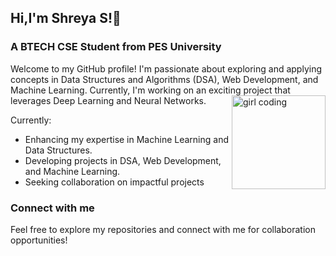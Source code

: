 ## Hi,I'm Shreya S!👋
### A BTECH CSE Student from PES University  ###

Welcome to my GitHub profile! I'm passionate about exploring and applying concepts in Data Structures and Algorithms (DSA), Web Development, and Machine Learning. Currently, I'm working on an exciting project that leverages Deep Learning and Neural Networks.
<img src="https://i.pinimg.com/originals/0c/b0/ae/0cb0aec97240b7d9746073cd3ba6c26f.gif"  alt="girl coding"  align="right" height="150" >
</img>

Currently:
* Enhancing my expertise in Machine Learning and Data Structures.
* Developing projects in DSA, Web Development, and Machine Learning.
* Seeking collaboration on impactful projects

### Connect with me ###



Feel free to explore my repositories and connect with me for collaboration opportunities!



  

<!--
**shreya-tss/shreya-tss** is a ✨ _special_ ✨ repository because its `README.md` (this file) appears on your GitHub profile.

Here are some ideas to get you started:

- 🔭 I’m currently working on ...
- 🌱 I’m currently learning ...
- 👯 I’m looking to collaborate on ...
- 🤔 I’m looking for help with ...
- 💬 Ask me about ...
- 📫 How to reach me: ...
- 😄 Pronouns: ...
- ⚡ Fun fact: ...
-->
